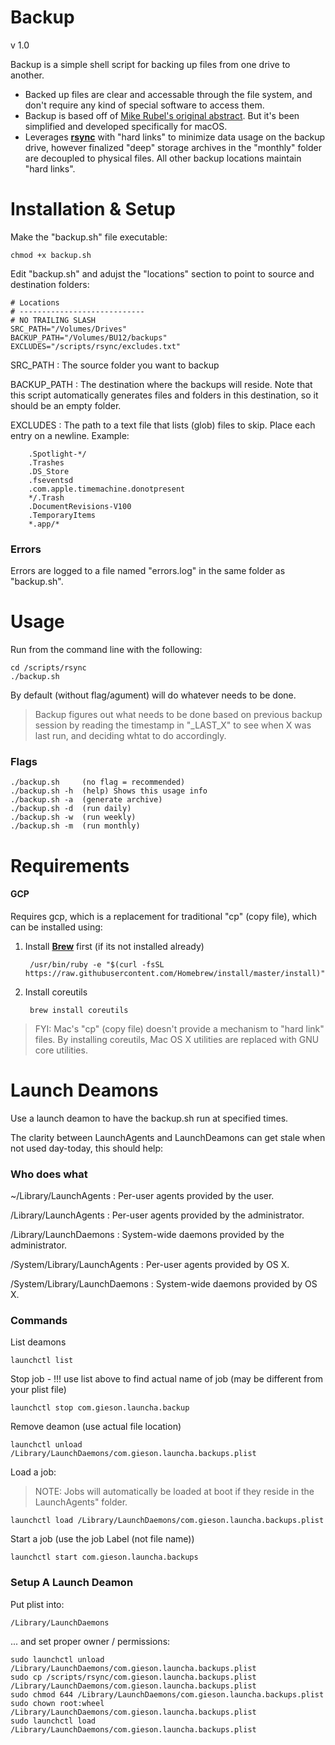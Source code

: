 # Backup

v 1.0

Backup is a simple shell script for backing up files from one drive to another. 

- Backed up files are clear and accessable through the file system, and don't require any kind of special software to access them.
- Backup is based off of [Mike Rubel's original abstract](http://www.mikerubel.org/computers/rsync_snapshots/). But it's been simplified and developed specifically for macOS.
- Leverages [__rsync__](https://developer.apple.com/legacy/library/documentation/Darwin/Reference/ManPages/man1/rsync.1.html) with "hard links" to minimize data usage on the backup drive, however finalized "deep" storage archives in the "monthly" folder are decoupled to physical files. All other backup locations maintain "hard links".

# Installation & Setup

Make the "backup.sh" file executable:

	chmod +x backup.sh

Edit "backup.sh" and adujst the "locations" section to point to source and destination folders:

	# Locations
	# ----------------------------
	# NO TRAILING SLASH
	SRC_PATH="/Volumes/Drives"
	BACKUP_PATH="/Volumes/BU12/backups"
	EXCLUDES="/scripts/rsync/excludes.txt"


SRC_PATH
: The source folder you want to backup

BACKUP_PATH
: The destination where the backups will reside. Note that this script automatically generates files and folders in this destination, so it should be an empty folder.

EXCLUDES
: The path to a text file that lists (glob) files to skip. Place each entry on a newline. Example:


		.Spotlight-*/
		.Trashes
		.DS_Store
		.fseventsd
		.com.apple.timemachine.donotpresent
		*/.Trash
		.DocumentRevisions-V100
		.TemporaryItems
		*.app/*

### Errors
Errors are logged to a file named "errors.log" in the same folder as "backup.sh".
	
# Usage

Run from the command line with the following:

	cd /scripts/rsync
	./backup.sh

By default (without flag/agument) will do whatever needs to be done.

> Backup figures out what needs to be done based on previous backup session by reading the timestamp in "_LAST_X" to see when X was last run, and deciding whtat to do accordingly.

### Flags

	./backup.sh 	(no flag = recommended)
	./backup.sh -h 	(help) Shows this usage info
	./backup.sh -a 	(generate archive)
	./backup.sh -d 	(run daily)
	./backup.sh -w 	(run weekly)
	./backup.sh -m 	(run monthly)
	


# Requirements

#### GCP

Requires gcp, which is a replacement for traditional "cp" (copy file), which can be installed using:

1. Install [__Brew__](https://brew.sh/) first (if its not installed already)

		/usr/bin/ruby -e "$(curl -fsSL https://raw.githubusercontent.com/Homebrew/install/master/install)"

2. Install coreutils

		brew install coreutils
	
> FYI: Mac's "cp" (copy file) doesn't provide a mechanism to "hard link" files. By installing coreutils, Mac OS X utilities are replaced with GNU core utilities.




# Launch Deamons

Use a launch deamon to have the backup.sh run at specified times.

The clarity between LaunchAgents and LaunchDeamons can get stale when not used day-today, this should help:

### Who does what

~/Library/LaunchAgents
: Per-user agents provided by the user.

/Library/LaunchAgents
: Per-user agents provided by the administrator.

/Library/LaunchDaemons
: System-wide daemons provided by the administrator.

/System/Library/LaunchAgents
: Per-user agents provided by OS X.

/System/Library/LaunchDaemons
: System-wide daemons provided by OS X.

### Commands

List deamons

	launchctl list

Stop job - !!! use list above to find actual name of job (may be different from your plist file)

	launchctl stop com.gieson.launcha.backup


Remove deamon (use actual file location)

	launchctl unload /Library/LaunchDaemons/com.gieson.launcha.backups.plist

Load a job:

> NOTE: Jobs will automatically be loaded at boot if they reside in the LaunchAgents" folder.

	launchctl load /Library/LaunchDaemons/com.gieson.launcha.backups.plist

Start a job (use the job Label (not file name))

	launchctl start com.gieson.launcha.backups


### Setup A Launch Deamon

Put plist into:

	/Library/LaunchDaemons

... and set proper owner / permissions:

	sudo launchctl unload /Library/LaunchDaemons/com.gieson.launcha.backups.plist
	sudo cp /scripts/rsync/com.gieson.launcha.backups.plist /Library/LaunchDaemons/com.gieson.launcha.backups.plist
	sudo chmod 644 /Library/LaunchDaemons/com.gieson.launcha.backups.plist
	sudo chown root:wheel /Library/LaunchDaemons/com.gieson.launcha.backups.plist
	sudo launchctl load /Library/LaunchDaemons/com.gieson.launcha.backups.plist

